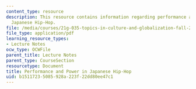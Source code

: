 ```yaml
---
content_type: resource
description: This resource contains information regarding performance and power in
  Japanese Hip-Hop.
file: /media/courses/21g-035-topics-in-culture-and-globalization-fall-2003/b15117235085928a223f22dd80ee47c1_MIT21G_035F03_l07.pdf
file_type: application/pdf
learning_resource_types:
- Lecture Notes
ocw_type: OCWFile
parent_title: Lecture Notes
parent_type: CourseSection
resourcetype: Document
title: Performance and Power in Japanese Hip-Hop
uid: b1511723-5085-928a-223f-22dd80ee47c1
---
```

